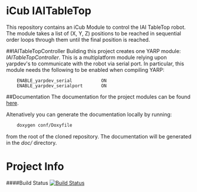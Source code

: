 iCub IAITableTop
================

This repository contains an iCub Module to control the IAI TableTop robot. 
The module takes a list of (X, Y, Z) positions to be reached in sequential order loops through them until the final position is reached.


##IAITableTopController
Building this project creates one YARP module: _IAITableTopController_.
This is a multiplatform module relying upon yarpdev's to communicate with the robot via serial port.
In particular, this module needs the following to be enabled when compiling YARP:
```
    ENABLE_yarpdev_serial           ON
    ENABLE_yarpdev_serialport       ON
```


##Documentation
The documentation for the project modules can be found [here](http://robotology.github.io/icub-iaitabletop/doc/html/modules.html).

Altenatively you can generate the documentation locally by running:
```bash
    doxygen conf/Doxyfile
```
from the root of the cloned repository.
The documentation will be generated in the _doc/_ directory.



Project Info
============

####Build Status
[![Build Status](https://travis-ci.org/robotology/icub-iaitabletop.svg?branch=master)](https://travis-ci.org/robotology/icub-iaitabletop)

